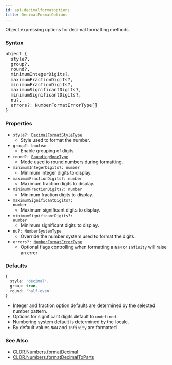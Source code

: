 ```yaml
---
id: api-decimalformatoptions
title: DecimalFormatOptions
---
```


Object expressing options for decimal formatting methods.

### Syntax

<pre class="syntax">
object {
  style?,
  group?,
  round?,
  minimumIntegerDigits?,
  maximumFractionDigits?,
  minimumFractionDigits?,
  maximumSignificantDigits?,
  minimumSignificantDigits?,
  nu?,
  errors?: NumberFormatErrorType[]
}
</pre>

### Properties

  - <code class="def">style?: <span>[DecimalFormatStyleType](api-decimalformatstyletype.html)</span></code>
    - Style used to format the number.
  - <code class="def">group?: <span>boolean</span></code>
    - Enable grouping of digits.
  - <code class="def">round?: <span>[RoundingModeType](api-roundingmodetype.html)</span></code>
    - Mode used to round numbers during formatting.
  - <code class="def">minimumIntegerDigits?: <span>number</span></code>
    - Minimum integer digits to display.
  - <code class="def">maximumFractionDigits?: <span>number</span></code>
    - Maximum fraction digits to display.
  - <code class="def">minimumFractionDigits?: <span>number</span></code>
    - Minimum fraction digits to display.
  - <code class="def">maximumSignificantDigits?: <span>number</span></code>
    - Maximum significant digits to display.
  - <code class="def">minimumSignificantDigits?: <span>number</span></code>
    - Minimum significant digits to display.
  - <code class="def">nu?: <span>NumberSystemType</span></code>
    - Override the number system used to format the digits.
  - <code class="def">errors?: <span>[NumberFormatErrorType](api-numberformaterrortype.html)</span></code>
    - Optional flags controlling when formatting a `NaN` or `Infinity` will raise an error

### Defaults

```typescript
{
  style: 'decimal',
  group: true,
  round: 'half-even'
}
```

* Integer and fraction option defaults are determined by the selected number pattern.
* Options for significant digits default to `undefined`.
* Numbering system default is determined by the locale.
* By default values `NaN` and `Infinity` are formatted

### See Also
  - [CLDR.Numbers.formatDecimal](api-cldr-numbers#formatdecimal)
  - [CLDR.Numbers.formatDecimalToParts](api-cldr-numbers#formatdecimaltoparts)
